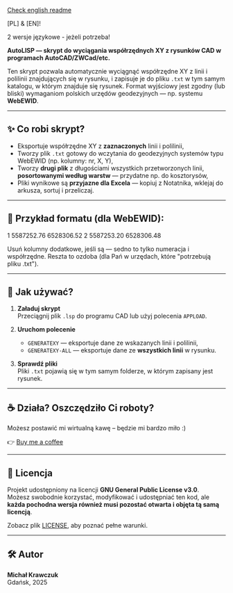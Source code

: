 [Check english readme](README.md)

[PL] & [EN]! 

2 wersje językowe - jeżeli potrzeba!


**AutoLISP — skrypt do wyciągania współrzędnych XY z rysunków CAD w programach AutoCAD/ZWCad/etc.**

Ten skrypt pozwala automatycznie wyciągnąć współrzędne XY z linii i polilinii znajdujących się w rysunku, i zapisuje je do pliku `.txt` w tym samym katalogu, w którym znajduje się rysunek. Format wyjściowy jest zgodny (lub bliski) wymaganiom polskich urzędów geodezyjnych — np. systemu **WebEWID**.

---

## ✨ Co robi skrypt?

- Eksportuje współrzędne XY z **zaznaczonych** linii i polilinii,
- Tworzy plik `.txt` gotowy do wczytania do geodezyjnych systemów typu WebEWID (np. kolumny: nr, X, Y),
- Tworzy **drugi plik** z długościami wszystkich przetworzonych linii, **posortowanymi według warstw** — przydatne np. do kosztorysów,
- Pliki wynikowe są **przyjazne dla Excela** — kopiuj z Notatnika, wklejaj do arkusza, sortuj i przeliczaj.

---

## 📄 Przykład formatu (dla WebEWID):


1 5587252.76 6528306.52
2 5587253.20 6528306.48


Usuń kolumny dodatkowe, jeśli są — sedno to tylko numeracja i współrzędne. Reszta to ozdoba (dla Pań w urzędach, które "potrzebują pliku .txt").

---

## 🧭 Jak używać?

1. **Załaduj skrypt**  
   Przeciągnij plik `.lsp` do programu CAD lub użyj polecenia `APPLOAD`.

2. **Uruchom polecenie**  
   - `GENERATEXY` — eksportuje dane ze wskazanych linii i polilinii,
   - `GENERATEXY-ALL` — eksportuje dane ze **wszystkich linii** w rysunku.

3. **Sprawdź pliki**  
   Pliki `.txt` pojawią się w tym samym folderze, w którym zapisany jest rysunek.

---

## ☕ Działa? Oszczędziło Ci roboty?

Możesz postawić mi wirtualną kawę – będzie mi bardzo miło :)

👉 [Buy me a coffee](https://www.buymeacoffee.com/michalkrawczuk)

---

## 📜 Licencja

Projekt udostępniony na licencji **GNU General Public License v3.0**.  
Możesz swobodnie korzystać, modyfikować i udostępniać ten kod, ale **każda pochodna wersja również musi pozostać otwarta i objęta tą samą licencją**.

Zobacz plik [LICENSE](LICENSE), aby poznać pełne warunki.

---

## 🛠️ Autor

**Michał Krawczuk**  
Gdańsk, 2025
